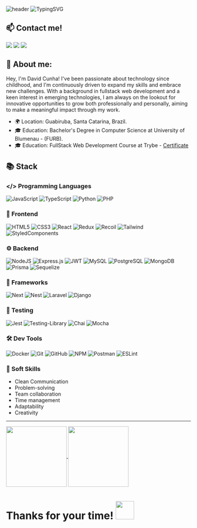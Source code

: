 ![header](https://capsule-render.vercel.app/api?type=waving&height=300&color=0078d4&text=>%20Hey%20there,%20Welcome!&textBg=false&section=header&reversal=false&fontColor=fff&animation=twinkling&descAlignY=50&descAlign=50)
![TypingSVG](https://readme-typing-svg.herokuapp.com?font=Fira+Code&center=true&size=30&duration=3000&pause=1000&color=fff&width=550&lines=David+Cunha;FullStack+Developer;Feel+free+to+contact+me!;)

## 📫 Contact me!
 <a href="mailto:contatodavidcunha@hotmail.com">
  <img src="https://img.shields.io/badge/Microsoft_Outlook-0078D4?style=for-the-badge&logo=microsoft-outlook&logoColor=white"></a>
</a>
  
 <a target='_blank' href="https://www.linkedin.com/in/davidlcunha/">
    <img src="https://img.shields.io/badge/LinkedIn-0077B5?style=for-the-badge&logo=linkedin&logoColor=white"></a>
</a>

 <a target='_blank' href="https://portfolio-davidcunhadevs-projects.vercel.app/">
    <img src="https://img.shields.io/badge/Portfolio-255E63?style=for-the-badge&logo=About.me&logoColor=white">
</a>

## 👋 About me:
Hey, I'm David Cunha! I've been passionate about technology since childhood, and I'm continuously driven to expand my skills and embrace new challenges. With a background in fullstack web development and a keen interest in emerging technologies, I am always on the lookout for innovative opportunities to grow both professionally and personally, aiming to make a meaningful impact through my work.

- 🌍 Location: Guabiruba, Santa Catarina, Brazil.
- 🎓 Education: Bachelor's Degree in Computer Science at University of Blumenau - (FURB).
- 🎓 Education: FullStack Web Development Course at Trybe - [Certificate](https://www.credential.net/9237181b-16cb-4d1d-bd74-4ad3f19f3e97#gs.cremfe)

## 📚 Stack

### </> Programming Languages

![JavaScript](https://img.shields.io/badge/javascript-%23323330.svg?style=for-the-badge&logo=javascript&logoColor=%23F7DF1E)
![TypeScript](https://img.shields.io/badge/typescript-%23007ACC.svg?style=for-the-badge&logo=typescript&logoColor=white)
![Python](https://img.shields.io/badge/python-3670A0?style=for-the-badge&logo=python&logoColor=ffdd54)
![PHP](https://img.shields.io/badge/php-777bb3?style=for-the-badge&logo=php&logoColor=white)

### 🎨 Frontend

![HTML5](https://img.shields.io/badge/html5-%23E34F26.svg?style=for-the-badge&logo=html5&logoColor=white)
![CSS3](https://img.shields.io/badge/css3-%231572B6.svg?style=for-the-badge&logo=css3&logoColor=white)
![React](https://img.shields.io/badge/react-23272f.svg?style=for-the-badge&logo=react&logoColor=white)
![Redux](https://img.shields.io/badge/redux-%23593d88.svg?style=for-the-badge&logo=redux&logoColor=white)
![Recoil](https://img.shields.io/badge/recoil-3578e5.svg?style=for-the-badge&logo=recoil&logoColor=white)
![Tailwind](https://img.shields.io/badge/tailwind_css-0ea5e9.svg?style=for-the-badge&logo=tailwindcss&logoColor=white)
![StyledComponents](https://img.shields.io/badge/styled_components-0b0c0f.svg?style=for-the-badge&logo=styledcomponents&logoColor=ffd465)

### ⚙️ Backend
![NodeJS](https://img.shields.io/badge/node.js-6DA55F?style=for-the-badge&logo=node.js&logoColor=white)
![Express.js](https://img.shields.io/badge/express.js-%23404d59.svg?style=for-the-badge&logo=express&logoColor=%2361DAFB)
![JWT](https://img.shields.io/badge/JWT-black?style=for-the-badge&logo=JSON%20web%20tokens)
![MySQL](https://img.shields.io/badge/MySQL-73618F?style=for-the-badge&logo=mysql&logoColor=white)
![PostgreSQL](https://img.shields.io/badge/postgreSQL-336791?style=for-the-badge&logo=postgresql&logoColor=white)
![MongoDB](https://img.shields.io/badge/MongoDB-%234ea94b.svg?style=for-the-badge&logo=mongodb&logoColor=white)
![Prisma](https://img.shields.io/badge/prisma-131722?style=for-the-badge&logo=prisma&logoColor=white)
![Sequelize](https://img.shields.io/badge/Sequelize-2e3b69?style=for-the-badge&logo=Sequelize&logoColor=white)

### 🧩 Frameworks
![Next](https://img.shields.io/badge/next-000.svg?style=for-the-badge&logo=next.js&logoColor=white)
![Nest](https://img.shields.io/badge/nest-ea2845?style=for-the-badge&logo=nestjs&logoColor=white)
![Laravel](https://img.shields.io/badge/Laravel-f4392e?style=for-the-badge&logo=laravel&logoColor=white)
![Django](https://img.shields.io/badge/django-44b78b?style=for-the-badge&logo=django&logoColor=white)

### 🧪 Testing

![Jest](https://img.shields.io/badge/-jest-%23C21325?style=for-the-badge&logo=jest&logoColor=white)
![Testing-Library](https://img.shields.io/badge/-TestingLibrary-%23E33332?style=for-the-badge&logo=testing-library&logoColor=white)
![Chai](https://img.shields.io/badge/-chai-f6eeda?style=for-the-badge&logo=chai&logoColor=000)
![Mocha](https://img.shields.io/badge/-mocha-8d6748?style=for-the-badge&logo=mocha&logoColor=white)

### 🛠️ Dev Tools
![Docker](https://img.shields.io/badge/docker-%230db7ed.svg?style=for-the-badge&logo=docker&logoColor=white)
![Git](https://img.shields.io/badge/git-%23F05033.svg?style=for-the-badge&logo=git&logoColor=white)
![GitHub](https://img.shields.io/badge/github-%23121011.svg?style=for-the-badge&logo=github&logoColor=white)
![NPM](https://img.shields.io/badge/NPM-%23CB3837.svg?style=for-the-badge&logo=npm&logoColor=white)
![Postman](https://img.shields.io/badge/Postman-FF6C37?style=for-the-badge&logo=postman&logoColor=white)
![ESLint](https://img.shields.io/badge/eslint-1d2938?style=for-the-badge&logo=eslint&logoColor=white)

### 🤝 Soft Skills
- Clean Communication
- Problem-solving
- Team collaboration
- Time management
- Adaptability
- Creativity

<hr>

<div>
    <a href='https://github.com/davidcunhadev'>
    <img align='center' height='165em' src='https://github-readme-stats.vercel.app/api?username=davidcunhadev&theme=transparent&text_color=adbac7&title_color=ffffff'>
    </a>
    <a href='https://github.com/davidcunhadev'>
    <img align='center' height='165em' src='https://github-readme-stats.vercel.app/api/top-langs/?username=davidcunhadev&layout=compact&theme=transparent&text_color=adbac7&title_color=ffffff'>
    </a>
</div>

<h1> Thanks for your time! <img src="https://user-images.githubusercontent.com/89549102/228119368-aa5a74ac-cb36-45a2-ad37-44844ff8d798.gif" width="50" height="50"></h1>

